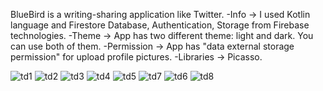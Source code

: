 BlueBird is a writing-sharing application like Twitter.
-Info -> I used Kotlin language and Firestore Database, Authentication, Storage from Firebase technologies.
-Theme -> App has two different theme: light and dark. You can use both of them.
-Permission -> App has "data external storage permission" for upload profile pictures.
-Libraries -> Picasso.

![td1](https://user-images.githubusercontent.com/70901471/190875939-9f32d7ec-84fe-4b6d-b6ae-47d1129cfe9c.png)
![td2](https://user-images.githubusercontent.com/70901471/190875941-d4655841-0b81-4b8b-9355-628e2e01f1ec.png)
![td3](https://user-images.githubusercontent.com/70901471/190875943-4e3d7ff9-62a1-4ab4-b9e4-0927d4758e85.png)
![td4](https://user-images.githubusercontent.com/70901471/190875944-3269e537-948d-4441-8afe-be69ede25e6d.png)
![td5](https://user-images.githubusercontent.com/70901471/190875946-d05a6717-b7d3-4dc8-af14-8ffb14accc7d.png)
![td7](https://user-images.githubusercontent.com/70901471/190875950-3d6f693a-1433-4712-a570-3db8467f6873.png)
![td6](https://user-images.githubusercontent.com/70901471/190875948-1b53b538-5f0b-4051-a1a7-74657fe0bc52.png)
![td8](https://user-images.githubusercontent.com/70901471/190875951-992bb89d-5159-45e7-9257-daf3f57f4761.png)
